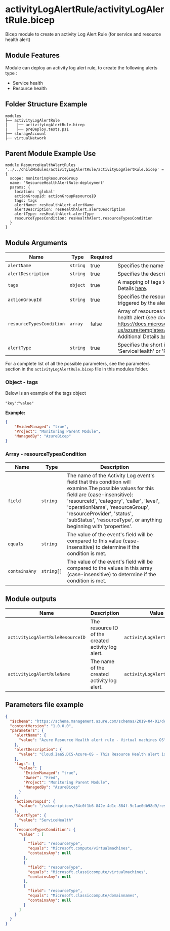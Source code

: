 # activityLogAlertRule/activityLogAlertRule.bicep
Bicep module to create an activity Log Alert Rule (for service and resource health alert)

## Module Features
Module can deploy an activity log alert rule, to create the following alerts type :
- Service health
- Resource health

## Folder Structure Example
```hcl
modules
├── activityLogAlertRule
|    ├── activityLogAlertRule.bicep
|    ├── preDeploy.tests.ps1
├── storageAccount
├── virtualNetwork
```

## Parent Module Example Use
```hcl
module ResourceHealthAlertRules '../../childModules/activityLogAlertRule/activityLogAlertRule.bicep' = {
  scope: monitoringResourceGroup
  name: 'ResourceHealthAlertRule-deployment'
  params: {
    location: 'global'
    actionGroupId: actionGroupResourceID
    tags: tags
    alertName: resHealthAlert.alertName
    alertDescription: resHealthAlert.alertDescription
    alertType: resHealthAlert.alertType
    resourceTypesCondition: resHealthAlert.resourceTypesCondition
  }
}
```

## Module Arguments

| Name | Type | Required | Description |
| --- | --- | --- | --- |
| `alertName` | `string` | true | Specifies the name of the alert rule. |
| `alertDescription` | `string` | true | Specifies the description of the alert rule. |
| `tags` | `object` | true | A mapping of tags to assign to the resource. Additional Details [here](#object---tags).|
| `actionGroupId` | `string` | true | Specifies the resourceID of the action group that will be triggered by the alert |
| `resourceTypesCondition` | `array` | false| Array of resources types condition to filter the resource health alert (see documentation for syntax : https://docs.microsoft.com/en-us/azure/templates/microsoft.insights/activitylogalerts). Additional Details [here](#array---resourcetypescondition).  |
| `alertType` | `string` | true | Specifies the short internal name of the actionGroup.   'ServiceHealth' or 'ResourceHealth' |


For a complete list of all the possible parameters, see the parameters section in the `activityLogAlertRule.bicep` file in this modules folder.

### Object - tags
Below is an example of the tags object

`"key"`:`"value"`

**Example:**
```json
{
    "EvidenManaged": "true",
    "Project": "Monitoring Parent Module",
    "ManagedBy": "AzureBicep"
}
```


### Array - resourceTypesCondition
| Name | Type | Description |
| --- | --- |--- |
| `field` | `string`| The name of the Activity Log event's field that this condition will examine.The possible values for this field are (case-insensitive): 'resourceId', 'category', 'caller', 'level', 'operationName', 'resourceGroup', 'resourceProvider', 'status', 'subStatus', 'resourceType', or anything beginning with 'properties'. |
| `equals`| `string` | The value of the event's field will be compared to this value (case-insensitive) to determine if the condition is met.|
| `containsAny`| `string[]` | The value of the event's field will be compared to the values in this array (case-insensitive) to determine if the condition is met.|


## Module outputs
| Name | Description | Value
| --- | --- | --- |
| `activityLogAlertRuleResourceID` | The resource ID of the created activity log alert. | `activityLogAlertRule.id` |
| `activityLogAlertRuleName` | The name of the created activity log alert. | `activityLogAlertRule.name` |

## Parameters file example
```json
{
  "$schema": "https://schema.management.azure.com/schemas/2019-04-01/deploymentParameters.json#",
  "contentVersion": "1.0.0.0",
  "parameters": {
    "alertName": {
      "value": "Azure Resource Health alert rule - Virtual machines OS"
    },
    "alertDescription": {
      "value": "Cloud.IaaS.DCS-Azure-OS - This Resource Health alert is triggered when an issue occurs in Azure platform "
    },
    "tags": {
      "value": {
        "EvidenManaged": "true",
        "Owner": "Fred",
        "Project": "Monitoring Parent Module",
        "ManagedBy": "AzureBicep"
      }
    },
    "actionGroupId": {
      "value": "/subscriptions/54c0f1b6-842e-4d1c-884f-9c1ae0db98d9/resourceGroups/cu1-mgmt-d-rsg-monitoring-CESAZURE-219/providers/microsoft.insights/actionGroups/cu1-mgmt-d-actiongroup-itsm"
    },
    "alertType": {
      "value": "ServiceHealth"
    },
    "resourceTypesCondition": {
      "value" : [
        {
          "field": "resourceType",
          "equals": "Microsoft.compute/virtualmachines",
          "containsAny": null
        },
        {
          "field": "resourceType",
          "equals": "Microsoft.classiccompute/virtualmachines",
          "containsAny": null
        },
        {
          "field": "resourceType",
          "equals": "Microsoft.classiccompute/domainnames",
          "containsAny": null
        }
      ]
    }      
  }
}
```